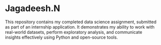 # Jagadeesh.N
This repository contains my completed data science assignment, submitted as part of an internship application. It demonstrates my ability to work with real-world datasets, perform exploratory analysis, and communicate insights effectively using Python and open-source tools.
